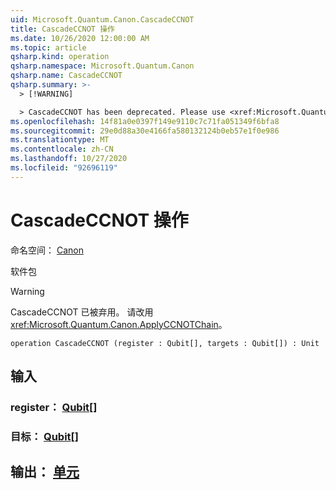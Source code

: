 ```yaml
---
uid: Microsoft.Quantum.Canon.CascadeCCNOT
title: CascadeCCNOT 操作
ms.date: 10/26/2020 12:00:00 AM
ms.topic: article
qsharp.kind: operation
qsharp.namespace: Microsoft.Quantum.Canon
qsharp.name: CascadeCCNOT
qsharp.summary: >-
  > [!WARNING]

  > CascadeCCNOT has been deprecated. Please use <xref:Microsoft.Quantum.Canon.ApplyCCNOTChain> instead.
ms.openlocfilehash: 14f81a0e0397f149e9110c7c71fa051349f6bfa8
ms.sourcegitcommit: 29e0d88a30e4166fa580132124b0eb57e1f0e986
ms.translationtype: MT
ms.contentlocale: zh-CN
ms.lasthandoff: 10/27/2020
ms.locfileid: "92696119"
---
```

# <a name="cascadeccnot-operation"></a>CascadeCCNOT 操作

命名空间： [Canon](xref:Microsoft.Quantum.Canon)

软件包 [](https://nuget.org/packages/)


> [!WARNING]
> CascadeCCNOT 已被弃用。 请改用 <xref:Microsoft.Quantum.Canon.ApplyCCNOTChain>。



```qsharp
operation CascadeCCNOT (register : Qubit[], targets : Qubit[]) : Unit
```


## <a name="input"></a>输入

### <a name="register--qubit"></a>register： [Qubit](xref:microsoft.quantum.lang-ref.qubit)[]




### <a name="targets--qubit"></a>目标： [Qubit](xref:microsoft.quantum.lang-ref.qubit)[]





## <a name="output--unit"></a>输出： [单元](xref:microsoft.quantum.lang-ref.unit)

